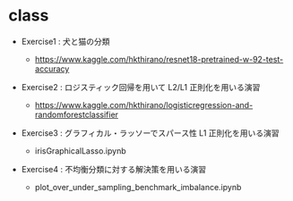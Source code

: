 # class

- Exercise1 : 犬と猫の分類
    - https://www.kaggle.com/hkthirano/resnet18-pretrained-w-92-test-accuracy

- Exercise2 : ロジスティック回帰を用いて L2/L1 正則化を用いる演習
    - https://www.kaggle.com/hkthirano/logisticregression-and-randomforestclassifier

- Exercise3 : グラフィカル・ラッソーでスパース性 L1 正則化を用いる演習
    - irisGraphicalLasso.ipynb

- Exercise4 : 不均衡分類に対する解決策を用いる演習
    - plot_over_under_sampling_benchmark_imbalance.ipynb